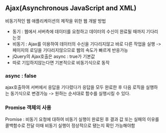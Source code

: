 ## Ajax(Asynchronous JavaScript and XML)
비동기적인 웹 애플리케이션의 제작을 위한 웹 개발 방법

- 동기 : 웹에서 서버측에 데이터를 요청하고 데이터의 수신이 완료될 때까지 기다리는것
- 비동기 : Ajax를 이용하여 데이터의 수신을 기다리지않고 바로 다른 작업을 실행 -> 페이지의 로딩을 기다리지않으므로 웹의 속도가 빠르게 반응가능
- jQuery의 Ajax호출은 async : true가 기본값
- 따로 기입하지않는다면 기본적으로 비동기식으로 동작

### async : false
ajax호출하여 서버에서 응답을 기다렸다가 응답을 모두 완료한 후 다음 로직을 실행하는 동기식으로 변경가능
-> 원하는 순서대로 함수를 실행시킬 수 있다.

### Promise 객체의 사용
Promise : 비동기 요청에 대하여 비동기 실행이 완료된 후 결과 값 또는 실패의 이유를 콜백함수로 전달
이때 비동기 실행이 정상적으로 됐는지 확인 가능해야함
